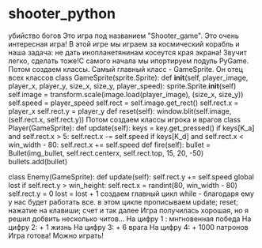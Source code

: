 # shooter_python
убийство богов
Это игра под названием  "Shooter_game". Это очень интересная игра!
В этой игре мы играем за космический корабль и наша задача: не дать инопланетянинам косеутся края экрана!
Звучит легко, сделать тоже!С самого начала мы  ипортируем подуль PyGame.
Потом создаем классы. Самый главный класс - GameSprite. Он отец всех классов
class GameSprite(sprite.Sprite):
  def __init__(self, player_image, player_x, player_y, size_x, size_y, player_speed):
      sprite.Sprite.__init__(self)
      self.image = transform.scale(image.load(player_image), (size_x, size_y))
      self.speed = player_speed
      self.rect = self.image.get_rect()
      self.rect.x = player_x
      self.rect.y = player_y
  def reset(self):
      window.blit(self.image, (self.rect.x, self.rect.y))
Потом создаем классы игрока и врагов
class Player(GameSprite):
   def update(self):
       keys = key.get_pressed()
       if keys[K_a] and self.rect.x > 5:
           self.rect.x -= self.speed
       if keys[K_d] and self.rect.x < win_width - 80:
           self.rect.x += self.speed
   def fire(self):
       bullet = Bullet(img_bullet, self.rect.centerx, self.rect.top, 15, 20, -50)
       bullets.add(bullet)

class Enemy(GameSprite):
  def update(self):
      self.rect.y += self.speed
      global lost
      if self.rect.y > win_height:
          self.rect.x = randint(80, win_width - 80)
          self.rect.y = 0
          lost = lost + 1
 создаем главный цикл while - благодаря ему у нас будет работать все. 
 в этом цикле прописываем update; reset; нажатие на клавиши; счет и так далее
 Игра получилась хорошая, но я решил добвить несколько читов...
 На цифру 1 : мнгновенная победа
На цифру 2: + 1 жизнь
На цифру 3: + 6 врага
На цифру 4: + 1000 патронов
 Игра готова! Можно играть!
